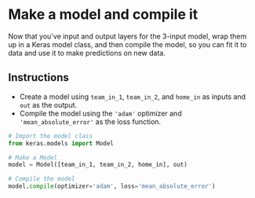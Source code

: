 # Make a model and compile it #

Now that you've input and output layers for the 3-input model, wrap them up in a Keras model class, and then compile the model, so you can fit it to data and use it to make predictions on new data.

## Instructions ##

* Create a model using `team_in_1`, `team_in_2`, and `home_in` as inputs and `out` as the output.
* Compile the model using the `'adam'` optimizer and `'mean_absolute_error'` as the loss function.

```python
# Import the model class
from keras.models import Model

# Make a Model
model = Model([team_in_1, team_in_2, home_in], out)

# Compile the model
model.compile(optimizer='adam', loss='mean_absolute_error')
```